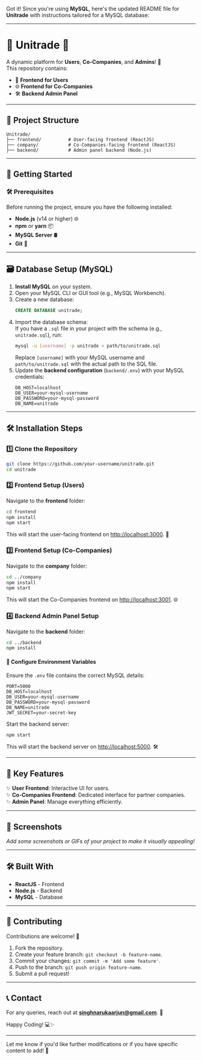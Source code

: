 Got it! Since you're using **MySQL**, here's the updated README file for **Unitrade** with instructions tailored for a MySQL database:  

---

# 🌟 **Unitrade** 🌟  
A dynamic platform for **Users**, **Co-Companies**, and **Admins**! 🚀  
This repository contains:  
- 🎨 **Frontend for Users**  
- 🌐 **Frontend for Co-Companies**  
- 🛠️ **Backend Admin Panel**

---

## 📁 **Project Structure**  
```plaintext
Unitrade/
├── frontend/          # User-facing frontend (ReactJS)
├── company/           # Co-Companies-facing frontend (ReactJS)
├── backend/           # Admin panel backend (Node.js)
```

---

## 🚀 **Getting Started**  

### 🛠️ Prerequisites  
Before running the project, ensure you have the following installed:  
- **Node.js** (v14 or higher) 🌐  
- **npm** or **yarn** 📦  
- **MySQL Server** 🛢️  
- **Git** 🐙  

---

## 🗃️ **Database Setup (MySQL)**  

1. **Install MySQL** on your system.  
2. Open your MySQL CLI or GUI tool (e.g., MySQL Workbench).  
3. Create a new database:  
   ```sql
   CREATE DATABASE unitrade;
   ```
4. Import the database schema:  
   If you have a `.sql` file in your project with the schema (e.g., `unitrade.sql`), run:  
   ```bash
   mysql -u [username] -p unitrade < path/to/unitrade.sql
   ```
   Replace `[username]` with your MySQL username and `path/to/unitrade.sql` with the actual path to the SQL file.  
5. Update the **backend configuration** (`backend/.env`) with your MySQL credentials:  
   ```env
   DB_HOST=localhost
   DB_USER=your-mysql-username
   DB_PASSWORD=your-mysql-password
   DB_NAME=unitrade
   ```

---

## 🛠️ **Installation Steps**  

### 1️⃣ **Clone the Repository**  
```bash
git clone https://github.com/your-username/unitrade.git
cd unitrade
```

### 2️⃣ **Frontend Setup (Users)**  
Navigate to the **frontend** folder:  
```bash
cd frontend
npm install
npm start
```
This will start the user-facing frontend on [http://localhost:3000](http://localhost:3000). 🌟  

### 3️⃣ **Frontend Setup (Co-Companies)**  
Navigate to the **company** folder:  
```bash
cd ../company
npm install
npm start
```
This will start the Co-Companies frontend on [http://localhost:3001](http://localhost:3001). 🌐  

### 4️⃣ **Backend Admin Panel Setup**  
Navigate to the **backend** folder:  
```bash
cd ../backend
npm install
```

#### 🔧 Configure Environment Variables  
Ensure the `.env` file contains the correct MySQL details:  
```env
PORT=5000
DB_HOST=localhost
DB_USER=your-mysql-username
DB_PASSWORD=your-mysql-password
DB_NAME=unitrade
JWT_SECRET=your-secret-key
```

Start the backend server:  
```bash
npm start
```
This will start the backend server on [http://localhost:5000](http://localhost:5000). 🛠️  

---

## 📌 **Key Features**  
✨ **User Frontend**: Interactive UI for users.  
✨ **Co-Companies Frontend**: Dedicated interface for partner companies.  
✨ **Admin Panel**: Manage everything efficiently.  

---

## 📸 **Screenshots**  
_Add some screenshots or GIFs of your project to make it visually appealing!_

---

## 🛠️ **Built With**  
- **ReactJS** - Frontend  
- **Node.js** - Backend  
- **MySQL** - Database  

---

## 🤝 **Contributing**  
Contributions are welcome! 🎉  
1. Fork the repository.  
2. Create your feature branch: `git checkout -b feature-name`.  
3. Commit your changes: `git commit -m 'Add some feature'`.  
4. Push to the branch: `git push origin feature-name`.  
5. Submit a pull request!  

---

## 📞 **Contact**  
For any queries, reach out at **singhnarukaarjun@gmail.com**. 📧  

Happy Coding! 💻✨  

---

Let me know if you'd like further modifications or if you have specific content to add! 🚀
